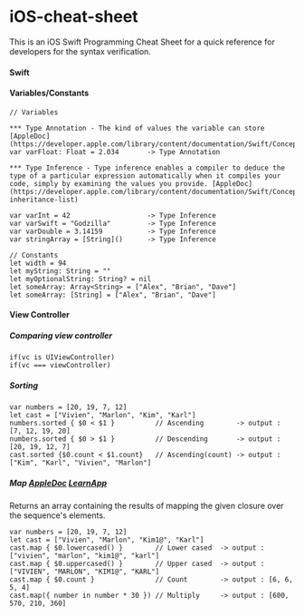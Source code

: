 # iOS-cheat-sheet
This is an iOS Swift Programming Cheat Sheet for a quick reference for developers for the syntax verification.

#### Swift

#### Variables/Constants
```
// Variables

*** Type Annotation - The kind of values the variable can store [AppleDoc](https://developer.apple.com/library/content/documentation/Swift/Conceptual/Swift_Programming_Language/Types.html)
var varFloat: Float = 2.034       -> Type Annotation 

*** Type Inference - Type inference enables a compiler to deduce the type of a particular expression automatically when it compiles your code, simply by examining the values you provide. [AppleDoc](https://developer.apple.com/library/content/documentation/Swift/Conceptual/Swift_Programming_Language/Types.html#//apple_ref/swift/grammar/type-inheritance-list)

var varInt = 42                   -> Type Inference 
var varSwift = "Godzilla"         -> Type Inference
var varDouble = 3.14159           -> Type Inference
var stringArray = [String]()      -> Type Inference

// Constants
let width = 94
let myString: String = ""
let myOptionalString: String? = nil
let someArray: Array<String> = ["Alex", "Brian", "Dave"]
let someArray: [String] = ["Alex", "Brian", "Dave"]
```

#### View Controller

##### Comparing view controller
```
if(vc is UIViewController)
if(vc === viewController)
```

##### Sorting
```
var numbers = [20, 19, 7, 12]
let cast = ["Vivien", "Marlon", "Kim", "Karl"]
numbers.sorted { $0 < $1 }          // Ascending        -> output : [7, 12, 19, 20] 
numbers.sorted { $0 > $1 }          // Descending       -> output : [20, 19, 12, 7]
cast.sorted {$0.count < $1.count}   // Ascending(count) -> output : ["Kim", "Karl", "Vivien", "Marlon"]
```
##### Map [AppleDoc](https://developer.apple.com/documentation/swift/array/2908681-map) [LearnApp](https://learnappmaking.com/map-reduce-filter-swift-programming/)
Returns an array containing the results of mapping the given closure over the sequence's elements.
```
var numbers = [20, 19, 7, 12]
let cast = ["Vivien", "Marlon", "Kim1@", "Karl"]
cast.map { $0.lowercased() }        // Lower cased  -> output : ["vivien", "marlon", "kim1@", "karl"]
cast.map { $0.uppercased() }        // Upper cased  -> output : ["VIVIEN", "MARLON", "KIM1@", "KARL"]
cast.map { $0.count }               // Count        -> output : [6, 6, 5, 4]
cast.map({ number in number * 30 }) // Multiply     -> output : [600, 570, 210, 360]
```
